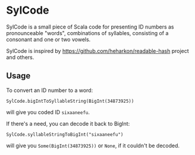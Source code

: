 # SylCode

SylCode is a small piece of Scala code for presenting ID numbers
as pronounceable "words", combinations of syllables, consisting of
a consonant and one or two vowels.

SylCode is inspired by https://github.com/heharkon/readable-hash project
and others.

## Usage

To convert an ID number to a word:

```
SylCode.bigIntToSyllableString(BigInt(34873925))
```

will give you coded ID `sixaaneefu`.

If there's a need, you can decode it back to BigInt:

```
SylCode.syllableStringToBigInt("sixaaneefu")
```

will give you `Some(BigInt(34873925))` or `None`, if it couldn't
be decoded.

